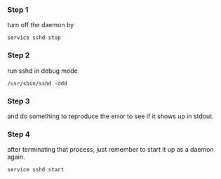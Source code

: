 ### Step 1
turn off the daemon by
```
service sshd stop
``` 

### Step 2
run sshd in debug mode 
```
/usr/sbin/sshd -ddd
```

### Step 3
and do something to reproduce the error to see if it shows up in stdout.

### Step 4
after terminating that process, just remember to start it up as a daemon again.
```
service sshd start
```
